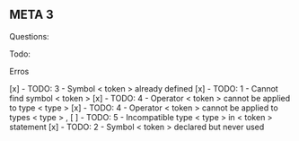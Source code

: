 ## META 3

Questions:


Todo:

Erros

[x] - TODO: 3 - Symbol < token > already defined
[x] - TODO: 1 - Cannot find symbol < token >
[x] - TODO: 4 - Operator < token > cannot be applied to type < type >
[x] - TODO: 4 - Operator < token > cannot be applied to types < type > , <type >
[ ] - TODO: 5 - Incompatible type < type > in < token > statement
[x] - TODO: 2 - Symbol < token > declared but never used

